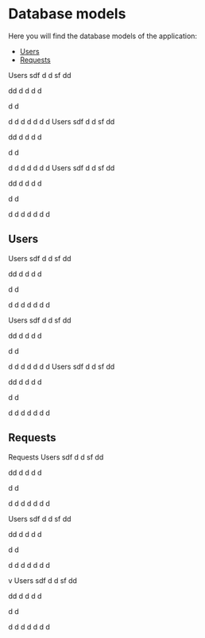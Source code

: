 # Database models

Here you will find the database models of the application:
- [Users](#Users)
- [Requests](#Requests)

Users
sdf
d
d
sf
dd

dd
d
d
d
d

d
d

d
d
d
d
d
d
d
Users
sdf
d
d
sf
dd

dd
d
d
d
d

d
d

d
d
d
d
d
d
d
Users
sdf
d
d
sf
dd

dd
d
d
d
d

d
d

d
d
d
d
d
d
d


## Users

Users
sdf
d
d
sf
dd

dd
d
d
d
d

d
d

d
d
d
d
d
d
d

Users
sdf
d
d
sf
dd

dd
d
d
d
d

d
d

d
d
d
d
d
d
d
Users
sdf
d
d
sf
dd

dd
d
d
d
d

d
d

d
d
d
d
d
d
d


## Requests

Requests
Users
sdf
d
d
sf
dd

dd
d
d
d
d

d
d

d
d
d
d
d
d
d

Users
sdf
d
d
sf
dd

dd
d
d
d
d

d
d

d
d
d
d
d
d
d

v
Users
sdf
d
d
sf
dd

dd
d
d
d
d

d
d

d
d
d
d
d
d
d

